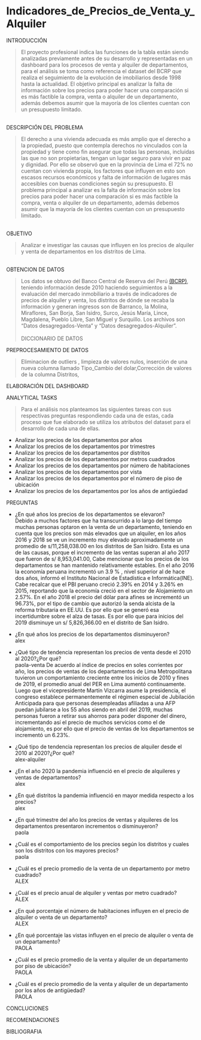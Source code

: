 # Indicadores_de_Precios_de_Venta_y_Alquiler
INTRODUCCIÓN
>El proyecto profesional indica las funciones de la tabla están siendo analizadas previamente antes de su desarrollo y representadas en un dashboard para los procesos de venta y alquiler de departamentos, para el análisis se toma como referencia el dataset del BCRP que realiza el seguimiento de la evolución de imobiliarios desde 1998 hasta la actualidad. El objetivo principal es analizar la falta de información sobre los precios para poder hacer una comparación si es más factible la compra, venta o alquiler de un departamento,  además debemos asumir que la mayoría de los clientes cuentan con un presupuesto limitado.<br>
<br>
DESCRIPCIÓN DEL PROBLEMA

>El derecho a una vivienda adecuada es más amplio que el derecho a la propiedad, puesto que contempla derechos no vinculados con la propiedad y tiene como fin asegurar que todas las personas, incluidas las que no son propietarias, tengan un lugar seguro para vivir en paz y dignidad.
Por ello se observó que en la provincia de Lima el 72% no cuentan con vivienda propia, los factores que influyen en esto son escasos recursos económicos y falta de información de lugares más accesibles con buenas condiciones según su presupuesto.
El problema principal a analizar es la falta de información sobre los precios para poder hacer una comparación si es más factible la compra, venta o alquiler de un departamento,  además debemos asumir que la mayoría de los clientes cuentan con un presupuesto limitado.<br>
<br>
OBJETIVO

>Analizar e investigar las causas que influyen en los precios de alquiler y venta de departamentos en los distritos de Lima.<br>
<br>
OBTENCION DE DATOS

>Los datos se obtuvo del Banco Central de Reserva del Perú [(BCRP)](https://www.bcrp.gob.pe/estadisticas/indicador-de-precios-de-venta-de-departamentos.html), teniendo información desde 2010 haciendo seguimientos a la evaluación del mercado inmobiliario a través de indicadores de precios de alquiler y venta, los distritos de dónde se recaba la información y generan ingresos son de Barranco, la Molina, Miraflores, San Borja, 
San Isidro, Surco, Jesús María, Lince, Magdalena, Pueblo Libre, San Miguel y Surquillo.
Los archivos son “Datos desagregados-Venta” y  “Datos desagregados-Alquiler”.<br><br>
DICCIONARIO DE DATOS

PREPROCESAMIENTO DE DATOS
>Eliminacion de outliers , limpieza de valores nulos, inserción de una nueva columna llamado Tipo_Cambio del dolar,Corrección de valores de la columna Distritos,  

ELABORACIÓN DEL DASHBOARD

ANALYTICAL TASKS

>Para el análisis nos planteamos las siguientes tareas con sus respectivas preguntas respondiendo cada una de estas, cada proceso que fue elaborado se utiliza los atributos  del dataset para el desarrollo de cada una de ellas.<br>
- Analizar los precios de los departamentos por años<br>
- Analizar los precios de los departamentos por trimestres<br> 
- Analizar los precios de los departamentos por distritos<br> 
- Analizar los precios de los departamentos por metros cuadrados<br>  
- Analizar los precios de los departamentos por número de habitaciones<br>
- Analizar los precios de los departamentos por vista<br>
- Analizar los precios de los departamentos por el número de piso de ubicación<br>
- Analizar los precios de los departamentos por los años de antigüedad<br>

PREGUNTAS 
  - ¿En qué años los precios de los departamentos se elevaron?<br>
Debido a muchos factores que ha transcurrido a lo largo del tiempo muchas personas optaron en la venta de un departamento, teniendo en cuenta que los precios son más elevados que un alquiler, en los años 2016 y 2018 se ve un incremento muy elevado  aproximadamente un promedio de s/11,258,038.00 en los distritos de San Isidro.
 Esta es una de las causas, porque el incremento de las ventas superan al año 2017 que fueron de  s/ 8,953,041.00, Cabe mencionar que los precios de los departamentos se han mantenido relativamente estables.
En el año 2016 la economía peruana incrementó un 3.9 % , nivel superior al de hace dos años, informó el Instituto Nacional de Estadística e Informática(INE). Cabe recalcar que el PBI peruano creció 2.39% en 2014 y 3.26% en 2015, reportando que la economía creció en el sector de Alojamiento un 2.57%. En el año 2018 el precio del dólar para afines se incrementó un 96.73%, por el tipo de cambio que autorizó la senda alcista de la reforma tributaria en EE.UU. Es por ello que se generó esa incertidumbre sobre el alza de tasas. Es por ello que para inicios del 2019 disminuye un s/ 5,826,366.00 en el distrito de San Isidro.

  - ¿En qué años los precios de los departamentos disminuyeron?<br> alex
  - ¿Qué tipo de tendencia representan los precios de venta desde el 2010 al 2020?¿Por qué?<br>paola-venta
 De acuerdo al índice de precios en soles corrientes por año, los precios de ventas de los departamentos de Lima Metropolitana tuvieron un comportamiento creciente entre los inicios de 2010  y fines de 2019, el promedio anual del PER en Lima aumentó continuamente.  Luego que el vicepresidente Martín Vizcarra asume la presidencia, el congreso establece permanentemente el régimen especial de Jubilación Anticipada para que personas  desempleadas afiliadas a una AFP puedan jubilarse a los 55 años siendo en abril del 2019, muchas personas fueron a retirar sus ahorros para poder disponer del dinero, incrementando así el precio de muchos servicios como el de alojamiento, es por ello que el precio de  ventas de los  departamentos se incrementó un 6.23%.
 
  - ¿Qué tipo de tendencia representan los precios de alquiler desde el 2010 al 2020?¿Por qué?<br>alex-alquiler
  - ¿En el año 2020 la pandemia influenció en el precio de alquileres y ventas de departamentos?<br> alex
  - ¿En qué distritos la pandemia influenció en mayor medida respecto a los precios?<br> alex
  - ¿En qué trimestre del año los precios de ventas y alquileres de los departamentos presentaron incrementos o disminuyeron?<br> paola
  - ¿Cuál es el comportamiento de los precios según los distritos y cuales son los distritos con los mayores precios?<br> paola


  - ¿Cuál es el precio promedio de la venta de un departamento por metro cuadrado?<br> ALEX
  - ¿Cuál es el precio anual de alquiler y ventas por metro cuadrado?<br>ALEX
  - ¿En qué porcentaje el número de habitaciones influyen en el precio de alquiler o venta de un departamento?<br>ALEX
  - ¿En qué porcentaje las vistas influyen en el precio de alquiler o venta de un departamento?<br>  PAOLA
  - ¿Cuál es el precio promedio de la venta y alquiler de un departamento por piso de ubicación?<br>PAOLA
  - ¿Cuál es el precio promedio de la venta y alquiler de un departamento por los años de antigüedad?<br>PAOLA

CONCLUCIONES

>

RECOMENDACIONES
>

BIBLIOGRAFIA
>

